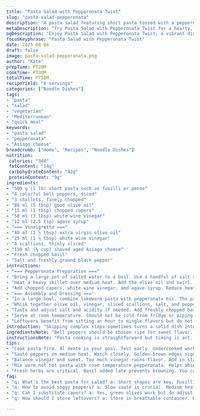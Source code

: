 ```yaml
---
title: "Pasta Salad with Pepperonata Twist"
slug: "pasta-salad-pepperonata"
description: "A pasta salad featuring short pasta tossed with a pepperonata mix of sautéed bell peppers and shallots, finished with a tangy vinaigrette and aged Asiago cheese. The dish is vegetarian, dairy-free except for cheese garnish, and nut-free. Substitutions offered for Asiago and honey to accommodate dietary preferences. Emphasis on cooking peppers to softness with caramelized edges and cooling pasta promptly to maintain texture. Balanced acidity from vinegar cuts through the silkiness of the oil and cheese, while fresh herbs brighten the finish."
metaDescription: "Try Pasta Salad with Pepperonata Twist for a hearty, vibrant dish bursting with flavors from sautéed peppers and fresh herbs."
ogDescription: "Enjoy Pasta Salad with Pepperonata Twist; a vibrant dish with sautéed peppers, tangy vinaigrette, and aged cheese. Perfect for your next meal."
focusKeyphrase: "Pasta Salad with Pepperonata Twist"
date: 2025-08-04
draft: false
image: pasta-salad-pepperonata.png
author: "Kate"
prepTime: PT20M
cookTime: PT30M
totalTime: PT50M
recipeYield: "8 servings"
categories: ["Noodle Dishes"]
tags:
- "pasta"
- "salad"
- "vegetarian"
- "Mediterranean"
- "quick meal"
keywords:
- "pasta salad"
- "pepperonata"
- "Asiago cheese"
breadcrumb: ["Home", "Recipes", "Noodle Dishes"]
nutrition: 
 calories: "340"
 fatContent: "14g"
 carbohydrateContent: "42g"
 proteinContent: "9g"
ingredients:
- "500 g (1 lb) short pasta such as fusilli or penne"
- "4 colorful bell peppers, diced"
- "3 shallots, finely chopped"
- "80 ml (5 tbsp) good olive oil"
- "15 ml (1 tbsp) chopped capers"
- "50 ml (3 tbsp) white wine vinegar"
- "12 ml (2.5 tsp) agave syrup"
- "=== Vinaigrette ==="
- "40 ml (2 ½ tbsp) extra virgin olive oil"
- "25 ml (1 ½ tbsp) white wine vinegar"
- "4 scallions, thinly sliced"
- "150 ml (⅔ cup) shaved aged Asiago cheese"
- "Fresh chopped basil"
- "Salt and freshly ground black pepper"
instructions:
- "=== Pepperonata Preparation ==="
- "Bring a large pot of salted water to a boil. Use a handful of salt so pasta absorbs seasoning. Add pasta and cook until just shy of al dente — about 8 minutes but start checking early. Drain and rinse under cold water immediately to stop cooking and cool quickly. Toss lightly with a drizzle of olive oil to prevent sticking. Set aside."
- "Heat a heavy skillet over medium heat. Add the olive oil and swirl. Toss in diced peppers. Listen for a gentle sizzle that indicates proper heat. Sauté until peppers soften and start showing golden-brown spots — edges should caramelize slightly but not burn. Add shallots; after 2 minutes, they should become translucent but not mushy. Stir frequently to avoid scorching."
- "Add chopped capers, white wine vinegar, and agave syrup. Reduce heat to low and simmer uncovered, stirring occasionally until liquid nearly evaporates and mixture thickens, about 20 minutes. Look for a glossy sheen on the mixture and note the intensified aroma. Remove from heat and cool to room temperature."
- "=== Assembly and Dressing ==="
- "In a large bowl, combine lukewarm pasta with pepperonata mix. The pasta should still have some warmth to better absorb flavors but not so hot it wilts scallions or cheese."
- "Whisk together olive oil, vinegar, sliced scallions, salt, and pepper for dressing. Pour over pasta and toss gently but thoroughly to combine. Avoid over mixing to keep pasta integrity intact."
- "Taste and adjust salt and acidity if needed. Add freshly chopped basil for a herbaceous pop. Finish by garnishing with Asiago shards."
- "Serve at room temperature. Should not be cold from fridge or piping hot. Texture: tender pasta with tender-crisp peppers, sharp bursts from capers, smooth vinegary oil, and creamy cheese shards."
- "Leftovers benefit from sitting an hour to mingle flavors but do not refrigerate more than a day to avoid mushy textures."
introduction: "Skipping complex steps sometimes turns a solid dish into confusion. Here, short pasta acts as a canvas — quick boiling, immediate chilling essential to preserve texture. Peppers and shallots cook slowly until soft and caramelized, not just tossed in raw. The vinegar and agave balance sweetness and tang. Asiago, not parmesan, changes flavor profile with nuttier tones. Fresh basil added late keeps it bright. Tossing warm pasta with pepperonata allows flavors to meld but keep integrity. Simple ingredients, focused technique, sensible timing create layers of taste without fuss. Pay close attention to how peppers look and feel during sauté — that’s the real indicator, not the clock. No rushing here."
ingredientsNote: "Bell peppers should be chosen ripe for sweet flavor. Color variety adds visual appeal and taste complexity. Shallots replace onions for gentler fragrance and subtle sharpness. Capers contribute a savory brine punch but can be swapped with green olives if needed; omit only if allergic. Agave syrup replaces honey for vegan option, but maple syrup or mild corn syrup work too. Oil quality can make or break, so use a good fruit-forward olive oil. Asiago cheese adds a nuttier, creamier layer; parmesan can substitute but use sparingly to avoid overpowering. Fresh basil tops it off with herbal freshness but can switch to parsley or oregano based on preference. Pasta must be short shapes prone to holding onto chunks and sauce. Fusilli or penne recommended, rigatoni too. Key is even cooking and quick chill post boil to avoid mush."
instructionsNote: "Pasta cooking is straightforward but timing is art. Test several pieces early to find that slight snap of al dente rather than mushy softness. Immediate cold rinse stops residual heat cooking; don’t skip this or you’ll lose pasta bite. When sautéing peppers, medium heat is crucial — too hot burns edges, too low leaves raw crunch. Texture changes and aroma shift signal readiness. Shiny, slightly softened with caramel spots means good. Adding vinegar and reducing down concentrates flavor with slight stickiness on pan bottom; watch closely to avoid burning or drying too much. Mixing pasta warm helps soak flavors, but over-warm or hot kills freshness of scallions and melts cheese prematurely. Toss gently to avoid breaking pasta. Basil added last prevents browning or bitterness. Serving at true room temperature keeps aroma lively and texture firm. If making ahead, hold chilled but bring out 15 minutes before serving. Leftovers lose charm after 24 hours as oil emulsions separate and pasta absorbs too much moisture."
tips:
- "Cook pasta firm. Al dente is your goal. Test early. Undercooked works better. Cold rinse fast. Stopping heat prevents mush. Add oil to avoid clumping."
- "Sauté peppers on medium heat. Watch closely. Golden-brown edges signal doneness. Don’t rush. Shallots should soften but not lose shape. Stir well to avoid burning."
- "Balance vinegar and sweet. Too much vinegar ruins flavor. Add in stages while reducing. Pay attention to viscosity. Should thicken; glossy look means right."
- "Mix warm not hot pasta with room temperature pepperonata. Helps absorb flavors without melting cheese. Avoid cold pasta with hot mixture. Wrap it gently."
- "Fresh herbs are critical. Basil added late prevents browning. You can switch to parsley. Skip bruising by adding just before serving. Keep vibrant flavors."
faq:
- "q: What’s the best pasta for salad? a: Short shapes are key. Fusilli, penne hold onto ingredients well. Don’t pick long pasta. They don’t cling enough."
- "q: How to avoid soggy peppers? a: Slow sauté is crucial. Medium heat golden spots. Not raw. Colorful bell peppers ensure sweetness. Under-cook slightly for crunch."
- "q: Can I substitute capers? a: Yes, green olives work but do adjust flavor; brine level differs. If allergic, skip. Layer with more vinegar or herbs."
- "q: How should I store leftovers? a: Store in breathable container. Keeps moisture away. Don’t wrap tightly. Eat within a day. Dry out texture if kept too long."

---
```

